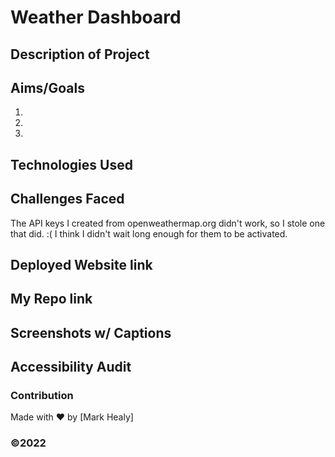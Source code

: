 # Weather Dashboard


## Description of Project

## Aims/Goals
1.
2.
3.

## Technologies Used

## Challenges Faced
The API keys I created from openweathermap.org didn't work, so I stole one that did. :( I think I didn't wait long enough for them to be activated.

## Deployed Website link

## My Repo link

## Screenshots w/ Captions

## Accessibility Audit


### Contribution
Made with ❤️ by [Mark Healy]
### ©️2022 

